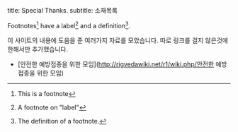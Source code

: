 title: Special Thanks.
subtitle: 소재목록

Footnotes[^1] have a label[^label] and a definition[^!DEF].

[^1]: This is a footnote
[^label]: A footnote on "label"
[^!DEF]: The definition of a footnote.

이 사이트의 내용에 도움을 준 여러가지 자료를 모았습니다.
따로 링크를 걸지 않은것에 한해서만 추가했습니다.

* [안전한 예방접종을 위한 모임](http://rigvedawiki.net/r1/wiki.php/안전한 예방접종을 위한 모임)
